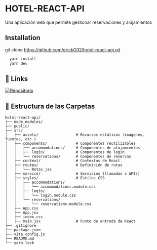 
# HOTEL-REACT-API

Una aplicación web que permite gestionar reservaciones y alojamientos



## Installation

git clone https://github.com/erickG02/hotel-react-api.git

```bash
  yarn install
  yarn dev 
```

    
## 🔗 Links
[![Repositorio](https://img.shields.io/badge/hotel_real_api-000?style=for-the-badge&logo=github&logoColor=white)](https://github.com/erickG02/hotel-react-api.git)


## 📁 Estructura de las Carpetas

```plaintext
hotel-react-api/
├── node_modules/                
├── public/                     
├── src/                        
│   ├── assets/                 # Recursos estáticos (imágenes, fuentes, etc.)
│   ├── components/             # Componentes reutilizables
│   │   ├── accommodations/     # Componentes de alojamientos
│   │   ├── login/              # Componentes de login
│   │   └── reservations/       # Componentes de reservas
│   ├── context/                # Contextos de React
│   ├── routes/                 # Definición de rutas
│   │   └── Rutas.jsx
│   ├── service/                # Servicios (llamadas a APIs)
│   ├── styles/                 # Estilos CSS
│   │   ├── accommodations/
│   │   │   └── accommodations.module.css
│   │   ├── login/
│   │   │   └── login.module.css
│   │   └── reservations/
│   │       └── reservations.module.css
│   ├── App.css
│   ├── App.jsx
│   ├── index.css
│   ├── main.jsx                # Punto de entrada de React
├── .gitignore                  
├── package.json               
├── vite.config.js             
├── README.md                  
└── yarn.lock                  

